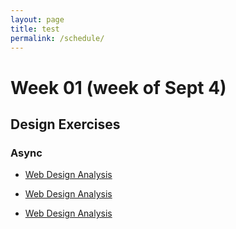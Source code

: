 ```yaml
---
layout: page
title: test
permalink: /schedule/
---
```


# Week 01 (week of Sept 4)

## Design Exercises

### Async
- [Web Design Analysis](/assets/Week%201/Async/web_design_analysis.fig)



- [Web Design Analysis](assets/Week%201/Async/web_design_analysis.fig)


- [Web Design Analysis](../assets/Week%201/Async/web_design_analysis.fig)
